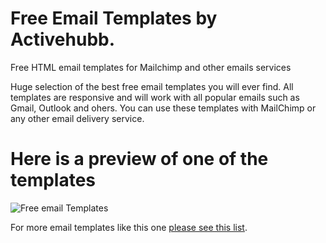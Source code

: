 # Free Email Templates by Activehubb.

Free HTML email templates for Mailchimp and other emails services

Huge selection of the best free email templates you will ever find. All templates are responsive and will work with all popular emails such as Gmail, Outlook and ohers. You can use these templates with MailChimp or any other email delivery service. 

# Here is a preview of one of the templates

![Free email Templates](https://colorlib.com/wp/wp-content/uploads/sites/2/email-templates.jpg)

For more email templates like this one [please see this list](https://colorlib.com/wp/responsive-html-email-templates/). 
